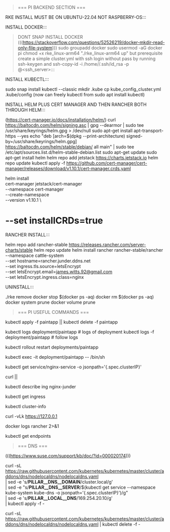 > === PI BACKEND SECTION ===

RKE INSTALL MUST BE ON UBUNTU-22.04 NOT RASPBERRY-OS:::

INSTALL DOCKER::: 

> DONT SNAP INSTALL DOCKER (((https://stackoverflow.com/questions/52526219/docker-mkdir-read-only-file-system)))
sudo groupadd docker
sudo usermod -aG docker pi
chmod +x rke_linux-arm64
"./rke_linux-arm64 up" but prerequisite create a simple cluster.yml with ssh login without pass by running ssh-keygen and ssh-copy-id -i /home/<user>/.ssh/id_rsa -p <port> <user>@<ssh_server>:::

INSTALL KUBECTL::: 

sudo snap install kubectl --classic
mkdir .kube
cp kube_config_cluster.yml .kube/config
(now can freely kubectl from sudo apt install kubectl)

INSTALL HELM PLUS CERT MANAGER AND THEN RANCHER BOTH THROUGH HELM::: 

(https://cert-manager.io/docs/installation/helm/)
curl https://baltocdn.com/helm/signing.asc | gpg --dearmor | sudo tee /usr/share/keyrings/helm.gpg > /dev/null
sudo apt-get install apt-transport-https --yes
echo "deb [arch=$(dpkg --print-architecture) signed-by=/usr/share/keyrings/helm.gpg] https://baltocdn.com/helm/stable/debian/ all main" | sudo tee /etc/apt/sources.list.d/helm-stable-debian.list
sudo apt-get update
sudo apt-get install helm
helm repo add jetstack https://charts.jetstack.io
helm repo update
kubectl apply -f https://github.com/cert-manager/cert-manager/releases/download/v1.10.1/cert-manager.crds.yaml

helm install \
  cert-manager jetstack/cert-manager \
  --namespace cert-manager \
  --create-namespace \
  --version v1.10.1 \
  # --set installCRDs=true 

RANCHER INSTALL:::

helm repo add rancher-stable https://releases.rancher.com/server-charts/stable
helm repo update
helm install rancher rancher-stable/rancher \
  --namespace cattle-system \
  --set hostname=rancher.junder.ddns.net \
  --set ingress.tls.source=letsEncrypt \
  --set letsEncrypt.email=james.witts.92@gmail.com \
  --set letsEncrypt.ingress.class=nginx

UNINSTALL:::

./rke remove
docker stop $(docker ps -aq)
docker rm $(docker ps -aq)
docker system prune
docker volume prune



> === PI USEFUL COMMANDS ===

kubectl apply -f paintapp || kubectl delete -f paintapp

kubectl logs deployment/paintapp # logs of deployment
kubectl logs -f deployment/paintapp # follow logs

kubectl rollout restart deployments/paintapp

kubectl exec -it deployment/paintapp -- /bin/sh

kubectl get service/nginx-service -o jsonpath='{.spec.clusterIP}'

curl <clusterip>||<ingressip>

kubectl describe ing nginx-junder

kubectl get ingress

kubectl cluster-info

curl -vLk https://127.0.0.1

docker logs rancher 2>&1

kubectl get endpoints

>=== DNS === 

(((https://www.suse.com/support/kb/doc/?id=000020174)))

curl -sL https://raw.githubusercontent.com/kubernetes/kubernetes/master/cluster/addons/dns/nodelocaldns/nodelocaldns.yaml \
  | sed -e 's/__PILLAR__DNS__DOMAIN__/cluster.local/g' \
  | sed -e "s/__PILLAR__DNS__SERVER__/$(kubectl get service --namespace kube-system kube-dns -o jsonpath='{.spec.clusterIP}')/g" \
  | sed -e 's/__PILLAR__LOCAL__DNS__/169.254.20.10/g' \
  | kubectl apply -f -

curl -sL https://raw.githubusercontent.com/kubernetes/kubernetes/master/cluster/addons/dns/nodelocaldns/nodelocaldns.yaml | kubectl delete -f -